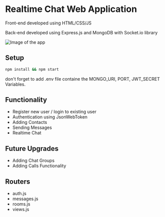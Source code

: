 # Realtime Chat Web Application
Front-end developed using HTML/CSS/JS

Back-end developed using Express.js and MongoDB with Socket.io library

![Image of the app](https://i.ibb.co/8YtSrLG/Screenshot-32.png)

## Setup

```bash
npm install && npm start
```

don't forget to add .env file containe the MONGO_URI, PORT, JWT_SECRET Variables.

## Functionality
- Register new user / login to existing user
- Authentication using JsonWebToken
- Adding Contacts
- Sending Messages
- Realtime Chat

## Future Upgrades
- Adding Chat Groups
- Adding Calls Functionality

## Routers

- auth.js
- messages.js
- rooms.js
- views.js
